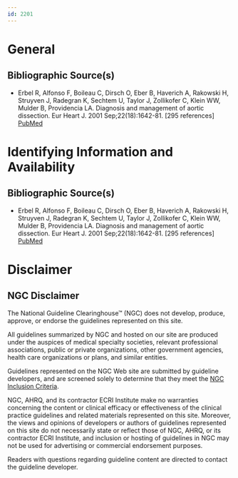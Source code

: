 ```yaml
---
id: 2201
---
```


# General

## Bibliographic Source(s)

- Erbel R, Alfonso F, Boileau C, Dirsch O, Eber B, Haverich A, Rakowski H, Struyven J, Radegran K, Sechtem U, Taylor J, Zollikofer C, Klein WW, Mulder B, Providencia LA. Diagnosis and management of aortic dissection. Eur Heart J. 2001 Sep;22(18):1642-81. [295 references] [ PubMed ](http://www.ncbi.nlm.nih.gov/entrez/query.fcgi?cmd=Retrieve&db=pubmed&dopt=Abstract&list_uids=11511117)

# Identifying Information and Availability

## Bibliographic Source(s)

- Erbel R, Alfonso F, Boileau C, Dirsch O, Eber B, Haverich A, Rakowski H, Struyven J, Radegran K, Sechtem U, Taylor J, Zollikofer C, Klein WW, Mulder B, Providencia LA. Diagnosis and management of aortic dissection. Eur Heart J. 2001 Sep;22(18):1642-81. [295 references] [ PubMed ](http://www.ncbi.nlm.nih.gov/entrez/query.fcgi?cmd=Retrieve&db=pubmed&dopt=Abstract&list_uids=11511117)

# Disclaimer

## NGC Disclaimer

The National Guideline Clearinghouse™ (NGC) does not develop, produce, approve, or endorse the guidelines represented on this site.

All guidelines summarized by NGC and hosted on our site are produced under the auspices of medical specialty societies, relevant professional associations, public or private organizations, other government agencies, health care organizations or plans, and similar entities.

Guidelines represented on the NGC Web site are submitted by guideline developers, and are screened solely to determine that they meet the [NGC Inclusion Criteria](/help-and-about/summaries/inclusion-criteria).

NGC, AHRQ, and its contractor ECRI Institute make no warranties concerning the content or clinical efficacy or effectiveness of the clinical practice guidelines and related materials represented on this site. Moreover, the views and opinions of developers or authors of guidelines represented on this site do not necessarily state or reflect those of NGC, AHRQ, or its contractor ECRI Institute, and inclusion or hosting of guidelines in NGC may not be used for advertising or commercial endorsement purposes.

Readers with questions regarding guideline content are directed to contact the guideline developer.

